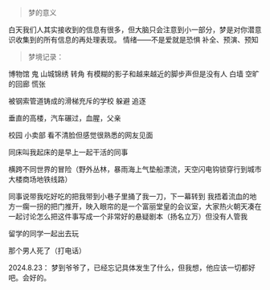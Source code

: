 > 梦的意义

白天我们人其实接收到的信息有很多，但大脑只会注意到小一部分，梦是对你潜意识收集到的所有信息的再处理表现。
情绪——不是爱就是恐惧
补全、预演、预知

> 梦境记录：

博物馆 鬼 山城锦绣 转角 有模糊的影子和越来越近的脚步声但是没有人 白墙 空旷的回廊 慌张

被钢索管道铸成的滑梯充斥的学校 躲避 追逐

垂直的高楼，汽车碾过，血腥，父亲

校园 小卖部 看不清脸但感觉很熟悉的网友见面

同床叫我起床的是早上一起干活的同事

横跨不同世界的冒险（野外丛林，暴雨海上气垫船漂流，天空闪电钩锁穿行到城市大楼商场地铁线路）

同事说带我吃好吃的把我带到小巷子里捅了我一刀，下一幕转到 我捂着流血的地方一瘸一拐的把门推开，映入眼帘的是一个富丽堂皇的会议室，大家热火朝天凑在一起讨论怎么把这件事写成一个非常好的悬疑剧本（扬名立万）但没有人管我

留学的同学一起出去玩

那个男人死了（打电话）

2024.8.23：
梦到爷爷了，已经忘记具体发生了什么，但我想，他应该一切都好吧。会好的。